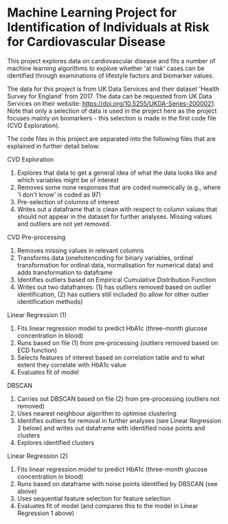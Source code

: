 # Machine Learning Project for Identification of Individuals at Risk for Cardiovascular Disease
This project explores data on cardiovascular disease and fits a number of machine learning algorithms to explore whether 'at risk' cases can be identified through examinations of lifestyle factors and biomarker values. 

The data for this project is from UK Data Services and their dataset 'Health Survey for England' from 2017. The data can be requested from UK Data Services on their website: https://doi.org/10.5255/UKDA-Series-2000021. Note that only a selection of data is used in the project here as the project focuses mainly on biomarkers - this selection is made in the first code file (CVD Exploration). 

The code files in this project are separated into the following files that are explained in further detail below:

CVD Exploration
1. Explores that data to get a general idea of what the data looks like and which variables might be of interest
2. Removes some none responses that are coded numerically (e.g., where 'I don't know' is coded as 97)
3. Pre-selection of columns of interest
4. Writes out a dataframe that is clean with respect to column values that should not appear in the dataset for further analyses. Missing values and outliers are not yet removed.

CVD Pre-processing
1. Removes missing values in relevant columns
2. Transforms data (onehotencoding for binary variables, ordinal transformation for ordinal data, normalisation for numerical data) and adds transformation to dataframe
3. Identifies outliers based on Empirical Cumulative Distribution Function
4. Writes out two dataframes: (1) has outliers removed based on outlier identification, (2) has outliers still included (to allow for other outlier identification methods)

Linear Regression (1)
1. Fits linear regression model to predict HbA1c (three-month glucose concentration in blood)
2. Runs based on file (1) from pre-processing (outliers removed based on ECD function)
3. Selects features of interest based on correlation table and to what extent they correlate with HbA1c value
4. Evaluates fit of model

DBSCAN
1. Carries out DBSCAN based on file (2) from pre-processing (outliers not removed)
2. Uses nearest neighbour algorithm to optimise clustering
3. Identifies outliers for removal in further analyses (see Linear Regression 2 below) and writes out dataframe with identified noise points and clusters
4. Explores identified clusters

Linear Regression (2)
1. Fits linear regression model to predict HbA1c (three-month glucose concentration in blood)
2. Runs based on dataframe with noise points identified by DBSCAN (see above)
3. Uses sequential feature selection for feature selection
4. Evaluates fit of model (and compares this to the model in Linear Regression 1 above)
